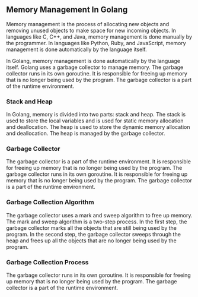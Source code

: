 <!-- Memory Management In Golang -->

## Memory Management In Golang
Memory management is the process of allocating new objects and removing unused objects to make space for new incoming objects. In languages like C, C++, and Java, memory management is done manually by the programmer. In languages like Python, Ruby, and JavaScript, memory management is done automatically by the language itself.

In Golang, memory management is done automatically by the language itself. Golang uses a garbage collector to manage memory. The garbage collector runs in its own goroutine. It is responsible for freeing up memory that is no longer being used by the program. The garbage collector is a part of the runtime environment.

### Stack and Heap
In Golang, memory is divided into two parts: stack and heap. The stack is used to store the local variables and is used for static memory allocation and deallocation. The heap is used to store the dynamic memory allocation and deallocation. The heap is managed by the garbage collector.

### Garbage Collector
The garbage collector is a part of the runtime environment. It is responsible for freeing up memory that is no longer being used by the program. The garbage collector runs in its own goroutine. It is responsible for freeing up memory that is no longer being used by the program. The garbage collector is a part of the runtime environment.

### Garbage Collection Algorithm
The garbage collector uses a mark and sweep algorithm to free up memory. The mark and sweep algorithm is a two-step process. In the first step, the garbage collector marks all the objects that are still being used by the program. In the second step, the garbage collector sweeps through the heap and frees up all the objects that are no longer being used by the program.

### Garbage Collection Process
The garbage collector runs in its own goroutine. It is responsible for freeing up memory that is no longer being used by the program. The garbage collector is a part of the runtime environment.